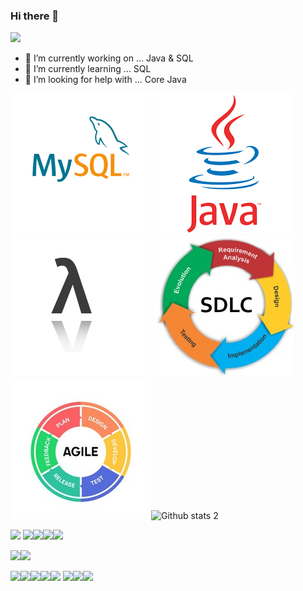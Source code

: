 ### Hi there 👋

[<img src="https://img.shields.io/badge/LinkedIn-0077B5?style=for-the-badge&logo=linkedin&logoColor=white" width="auto">](https://www.linkedin.com/in/cllozkaynak/)
 


- 🔭 I’m currently working on ... Java & SQL
- 🌱 I’m currently learning ... SQL
- 🤔 I’m looking for help with ... Core Java


<img src="https://github.com/cllzkynk/cllzkynk/blob/main/indir.png?raw=true" width="auto">  <img src="https://github.com/cllzkynk/cllzkynk/blob/main/indir%20(1).png" width="auto">
<img src="https://github.com/cllzkynk/cllzkynk/blob/main/lambda%20(2).png" width="auto"> <img src="https://github.com/cllzkynk/cllzkynk/blob/main/sdlc.jpg" width="auto">
<img src="https://github.com/cllzkynk/cllzkynk/blob/main/agile-icon-methodology-development-scrum-vector-30766921.jpg" width="auto">![Github stats 2](https://github-readme-stats.vercel.app/api?username=cllzkynk&show_icons=true&theme=radical)

<img src="https://img.shields.io/badge/Eclipse-2C2255?style=for-the-badge&logo=eclipse&logoColor=white ?raw=true" width="auto"> <img src="https://img.shields.io/badge/IntelliJIDEA-000000.svg?style=for-the-badge&logo=intellij-idea&logoColor=white" width="auto"><img src="https://img.shields.io/badge/Visual_Studio_Code-0078D4?style=for-the-badge&logo=visual%20studio%20code&logoColor=white" width="auto"><img src="https://img.shields.io/badge/Visual_Studio-5C2D91?style=for-the-badge&logo=visual%20studio&logoColor=white" width="auto"><img src="https://img.shields.io/badge/Notepad++-90E59A.svg?style=for-the-badge&logo=notepad%2B%2B&logoColor=black" width="auto">

<img src="https://img.shields.io/badge/C-00599C?style=for-the-badge&logo=c&logoColor=white" width="auto"><img src="https://img.shields.io/badge/Java-ED8B00?style=for-the-badge&logo=java&logoColor=white" width="auto"> 

<img src="https://img.shields.io/badge/Microsoft_Excel-217346?style=for-the-badge&logo=microsoft-excel&logoColor=white" width="auto"><img src="https://img.shields.io/badge/Microsoft_PowerPoint-B7472A?style=for-the-badge&logo=microsoft-powerpoint&logoColor=white" width="auto"><img src="https://img.shields.io/badge/Microsoft_Office-D83B01?style=for-the-badge&logo=microsoft-office&logoColor=white" width="auto"><img src="https://img.shields.io/badge/Microsoft_SharePoint-0078D4?style=for-the-badge&logo=microsoft-sharepoint&logoColor=white" width="auto"><img src="https://img.shields.io/badge/Microsoft_Word-2B579A?style=for-the-badge&logo=microsoft-word&logoColor=white" width="auto"> <img src="https://img.shields.io/badge/LibreOffice-18A303?style=for-the-badge&logo=LibreOffice&logoColor=white" width="auto"><img src="https://img.shields.io/badge/Apache_OpenOffice-0E85CD?style=for-the-badge&logo=ApacheOpenOffice&logoColor=white" width="auto"><img src="https://img.shields.io/badge/Trello-0052CC?style=for-the-badge&logo=trello&logoColor=white" width="auto"> 


 



